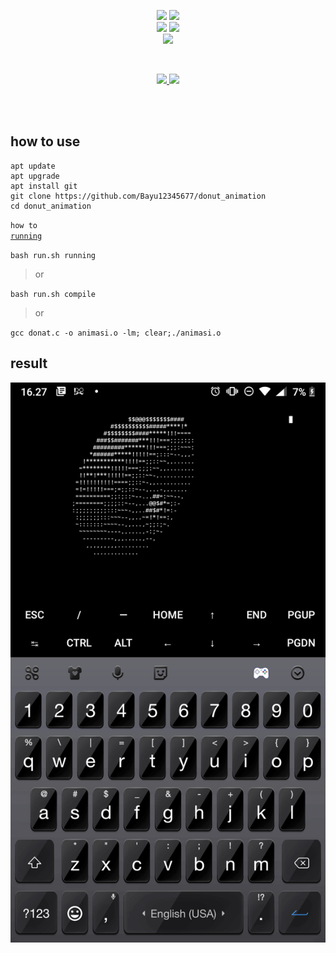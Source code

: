 <p align="center">
    <img src="https://img.shields.io/static/v1?logo=linux&label=Language&message=bash+and+c&color=yellow">
     <img src="https://img.shields.io/static/v1?logo=json&label=Author&message=Polygon&color=green"><br>
     <img src="https://img.shields.io/static/v1?logo=github&label=maintance&message=no&color=red">
      <img src="https://img.shields.io/static/v1?logo=apache&label=open%20source&message=yes&color=yellow"><br>
       <img src="https://img.shields.io/static/v1?logo=react&label=tools&message=donut+animations&color=gray">
</p>
<br>

<a href="https://github.com/Bayu12345677/Bruteforce_zip">
<p align="center">
   <img src="https://img.shields.io/github/license/Bayu12345677/donut_animation?logo=github&logoColor=blue&style=for-the-badge">
   <img src="https://img.shields.io/github/issues/Bayu12345677/donut_animation?logo=apache&style=for-the-badge">
</p>
  </a>
<br>
  <br>

## how to use
```
apt update
apt upgrade
apt install git
git clone https://github.com/Bayu12345677/donut_animation
cd donut_animation
```

<code>how to <a href="https://github.com/Bayu12345677/donut_animation">running</a></code>

<code>bash run.sh running</code>

> or

<code>bash run.sh compile</code>

> or

<code>gcc donat.c -o animasi.o -lm; clear;./animasi.o</code>

## result
![res](https://github.com/Bayu12345677/donut_animation/blob/master/img/Screenshot_20220309-162755.png)


